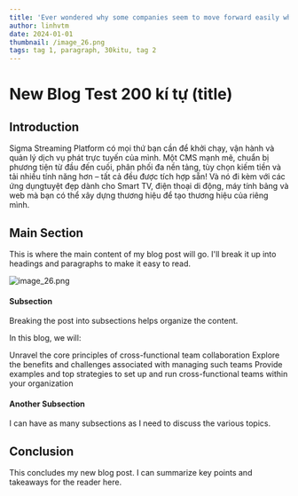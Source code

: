 ```yaml
---
title: 'Ever wondered why some companies seem to move forward easily while others struggle to keep up? Chances are that the leading companies have figured out how to implement cross-functional teamwork alooo.'
author: linhvtm
date: 2024-01-01
thumbnail: /image_26.png
tags: tag 1, paragraph, 30kitu, tag 2
---
```

# New Blog Test 200 kí tự (title)

## Introduction

Sigma Streaming Platform có mọi thứ bạn cần để khởi chạy, vận hành và quản lý dịch vụ phát trực tuyến của mình. Một CMS mạnh mẽ, chuẩn bị phương tiện từ đầu đến cuối, phân phối đa nền tảng, tùy chọn kiếm tiền và tải nhiều tính năng hơn – tất cả đều được tích hợp sẵn! Và nó đi kèm với các ứng dụngtuyệt đẹp dành cho Smart TV, điện thoại di động, máy tính bảng và web mà bạn có thể xây dựng thương hiệu để tạo thương hiệu của riêng mình.

## Main Section

This is where the main content of my blog post will go. I'll break it up into headings and paragraphs to make it easy to read.

![image_26.png](/image_26.png)
#### Subsection

Breaking the post into subsections helps organize the content.

In this blog, we will:

Unravel the core principles of cross-functional team collaboration
Explore the benefits and challenges associated with managing such teams
Provide examples and top strategies to set up and run cross-functional teams within your organization

#### Another Subsection

I can have as many subsections as I need to discuss the various topics.

## Conclusion

This concludes my new blog post. I can summarize key points and takeaways for the reader here.